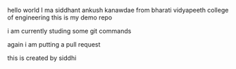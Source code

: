
hello world I ma siddhant ankush kanawdae from bharati vidyapeeth college of engineering 
this is my demo repo


i am currently studing some git commands 


again i am putting a pull request 


this is created by siddhi 
